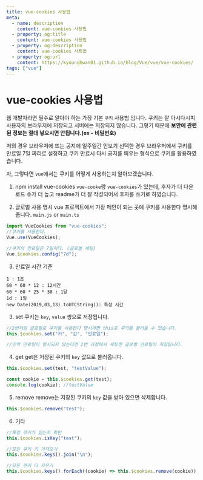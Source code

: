 ```yaml
---
title: vue-cookies 사용법
meta:
  - name: description
    content: vue-cookies 사용법
  - property: og:title
    content: vue-cookies 사용법
  - property: og:description
    content: vue-cookies 사용법
  - property: og:url
    content: https://kyounghwan01.github.io/blog/Vue/vue/vue-cookies/
tags: ["vue"]
---
```


# vue-cookies 사용법

웹 개발자라면 필수로 알아야 하는 가장 기본 `쿠키` 사용법 입니다.
쿠키는 잘 아시다시피 사용자의 브라우저에 저장되고 서버에는 저장되지 않습니다. 그렇기 때문에 **보안에 관련된 정보는 절대 넣으시면 안됩니다.(ex - 비밀번호)**

저의 경우 브라우저에 뜨는 공지에 일주일간 안보기 선택한 경우 브라우저에서 쿠키를 만료일 7일 짜리로 설정하고 쿠키 만료시 다시 공지를 띄우는 형식으로 쿠키를 활용하였습니다.

자, 그렇다면 `vue`에서는 쿠키를 어떻게 사용하는지 알아보겠습니다.

1. npm install vue-cookies
   `vue-cooke`랑 `vue-cookies`가 있는데, 후자가 더 다운로드 수가 더 높고 readme가 더 잘 작성되어서 후자를 쓰기로 하였습니다.

2. 글로벌 사용 명시
   vue 프로젝트에서 가장 메인이 되는 곳에 쿠키를 사용한다 명시해 줍니다.
   `main.js` or `main.ts`

```js
import VueCookies from "vue-cookies";
//쿠키를 사용한다.
Vue.use(VueCookies);

//쿠키의 만료일은 7일이다. (글로벌 세팅)
Vue.$cookies.config("7d");
```

3. 만료일 시간 기준

```
1 : 1초
60 * 60 * 12 : 12시간
60 * 60 * 25 * 30 : 1달
1d : 1일
new Date(2019,03,13).toUTCString(): 특정 시간
```

3. set
   쿠키는 `key`, `value` 쌍으로 저장됩니다.

```js
//2번처럼 글로벌로 쿠키를 사용한다 명시하면 this로 쿠키를 불러올 수 있습니다.
this.$cookies.set("키", "값", "만료일");

//만약 만료일이 명시되지 않는다면 2번 과정에서 세팅한 글로벌 만료일이 저장됩니다.
```

4. get
   get은 저장된 쿠키의 `key` 값으로 불러옵니다.

```js
this.$cookies.set(test, "testValue");

const cookie = this.$cookies.get(test);
console.log(cookie); //testValue
```

5. remove
   remove는 저장된 쿠키의 `key` 값을 받아 있으면 삭제합니다.

```js
this.$cookies.remove("test");
```

6. 기타

```js
//특정 쿠키가 있는지 확인
this.$cookies.isKey("test");

//모든 쿠키 키 가져오기
this.$cookies.keys().join("\n");

//모든 쿠키 다 지우기
this.$cookies.keys().forEach((cookie) => this.$cookies.remove(cookie));
```

<TagLinks />

<Disqus />
